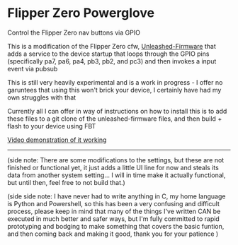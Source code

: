 # Flipper Zero Powerglove
Control the Flipper Zero nav buttons via GPIO

This is a modification of the Flipper Zero cfw, [Unleashed-Firmware](https://github.com/DarkFlippers/unleashed-firmware) that adds a service to the device startup that loops through the GPIO pins (specifically pa7, pa6, pa4, pb3, pb2, and pc3) and then invokes a input event via pubsub


This is still very heavily experimental and is a work in progress - I offer no garuntees that using this won't brick your device, I certainly have had my own struggles with that

Currently all I can offer in way of instructions on how to install this is to add these files to a git clone of the unleashed-firmware files, and then build + flash to your device using FBT

[Video demonstration of it working](https://youtu.be/2p73w9Z-eLI)

---

(side note: There are some modifications to the settings, but these are not finished or functional yet, it just adds a little UI line for now and steals its data from another system setting... I will in time make it actually functional, but until then, feel free to not build that.)


(side side note: I have never had to write anything in C, my home language is Python and Powershell, so this has been a very confusing and difficult process, please keep in mind that many of the things I've written CAN be executed in much better and safer ways, but I'm fully committed to rapid prototyping and bodging to make something that covers the basic funtion, and then coming back and making it good, thank you for your patience )